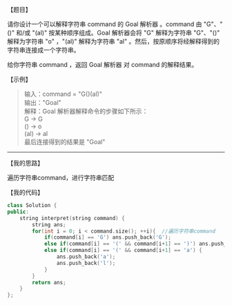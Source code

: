 【题目】

请你设计一个可以解释字符串 command 的 Goal 解析器 。command 由 "G"、"()" 和/或 "(al)" 按某种顺序组成。Goal 解析器会将 "G" 解释为字符串 "G"、"()" 解释为字符串 "o" ，"(al)" 解释为字符串 "al" 。然后，按原顺序将经解释得到的字符串连接成一个字符串。

给你字符串 command ，返回 Goal 解析器 对 command 的解释结果。

【示例】

> 输入：command = "G()(al)"  
> 输出："Goal"  
> 解释：Goal 解析器解释命令的步骤如下所示：  
> G -> G  
> () -> o  
> (al) -> al  
> 最后连接得到的结果是 "Goal"

---

【我的思路】

遍历字符串command，进行字符串匹配

【我的代码】

```c++
class Solution {
public:
    string interpret(string command) {
        string ans;
        for(int i = 0; i < command.size(); ++i){  //遍历字符串command
            if(command[i] == 'G') ans.push_back('G');           
            else if(command[i] == '(' && command[i+1] == ')') ans.push_back('o');
            else if(command[i] == '(' && command[i+1] == 'a') {
                ans.push_back('a');
                ans.push_back('l');
            }
        }
        return ans;
    }
};
```

